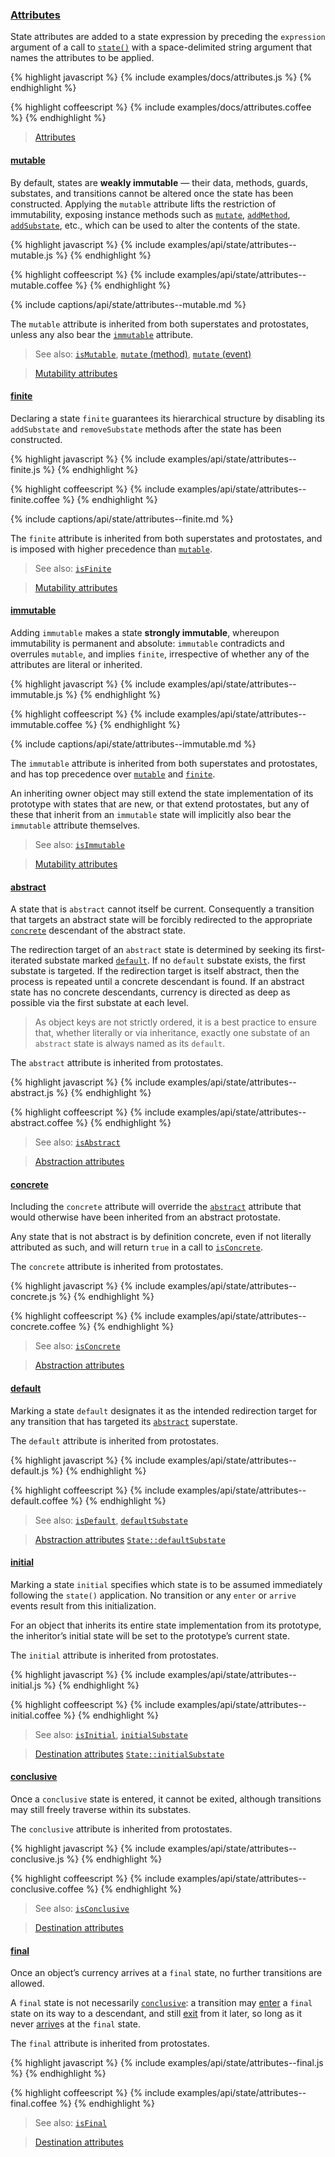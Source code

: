 ### [Attributes](#state--attributes)

State attributes are added to a state expression by preceding the `expression` argument of a call to [`state()`](#module) with a space-delimited string argument that names the attributes to be applied.

{% highlight javascript %}
{% include examples/docs/attributes.js %}
{% endhighlight %}

{% highlight coffeescript %}
{% include examples/docs/attributes.coffee %}
{% endhighlight %}

> [Attributes](/docs/#concepts--attributes)


#### [mutable](#state--attributes--mutable)

By default, states are **weakly immutable** — their data, methods, guards, substates, and transitions cannot be altered once the state has been constructed. Applying the `mutable` attribute lifts the restriction of immutability, exposing instance methods such as [`mutate`](#state--methods--mutate), [`addMethod`](#state--methods--add-method), [`addSubstate`](#state--methods--add-substate), etc., which can be used to alter the contents of the state.

{% highlight javascript %}
{% include examples/api/state/attributes--mutable.js %}
{% endhighlight %}

{% highlight coffeescript %}
{% include examples/api/state/attributes--mutable.coffee %}
{% endhighlight %}

{% include captions/api/state/attributes--mutable.md %}

The `mutable` attribute is inherited from both superstates and protostates, unless any also bear the [`immutable`](#state--attributes--immutable) attribute.

> See also:
> [`isMutable`](#state--methods--is-mutable),
> [`mutate` (method)](#state--methods--mutate),
> [`mutate` (event)](#state--events--mutate)

> [Mutability attributes](/docs/#concepts--attributes--mutability)


#### [finite](#state--attributes--finite)

Declaring a state `finite` guarantees its hierarchical structure by disabling its `addSubstate` and `removeSubstate` methods after the state has been constructed.

{% highlight javascript %}
{% include examples/api/state/attributes--finite.js %}
{% endhighlight %}

{% highlight coffeescript %}
{% include examples/api/state/attributes--finite.coffee %}
{% endhighlight %}

{% include captions/api/state/attributes--finite.md %}

The `finite` attribute is inherited from both superstates and protostates, and is imposed with higher precedence than [`mutable`](#state--attributes--mutable).

> See also:
> [`isFinite`](#state--methods--is-finite)

> [Mutability attributes](/docs/#concepts--attributes--mutability)


#### [immutable](#state--attributes--immutable)

Adding `immutable` makes a state **strongly immutable**, whereupon immutability is permanent and absolute: `immutable` contradicts and overrules `mutable`, and implies `finite`, irrespective of whether any of the attributes are literal or inherited.

{% highlight javascript %}
{% include examples/api/state/attributes--immutable.js %}
{% endhighlight %}

{% highlight coffeescript %}
{% include examples/api/state/attributes--immutable.coffee %}
{% endhighlight %}

{% include captions/api/state/attributes--immutable.md %}

The `immutable` attribute is inherited from both superstates and protostates, and has top precedence over [`mutable`](#state--attributes--mutable) and [`finite`](#state--attributes--finite).

An inheriting owner object may still extend the state implementation of its prototype with states that are new, or that extend protostates, but any of these that inherit from an `immutable` state will implicitly also bear the `immutable` attribute themselves.

> See also:
> [`isImmutable`](#state--methods--is-immutable)

> [Mutability attributes](/docs/#concepts--attributes--mutability)


#### [abstract](#state--attributes--abstract)

A state that is `abstract` cannot itself be current. Consequently a transition that targets an abstract state will be forcibly redirected to the appropriate [`concrete`](#state--attributes--concrete) descendant of the abstract state.

The redirection target of an `abstract` state is determined by seeking its first-iterated substate marked [`default`](#state--attributes--default). If no `default` substate exists, the first substate is targeted. If the redirection target is itself abstract, then the process is repeated until a concrete descendant is found. If an abstract state has no concrete descendants, currency is directed as deep as possible via the first substate at each level.

> As object keys are not strictly ordered, it is a best practice to ensure that, whether literally or via inheritance, exactly one substate of an `abstract` state is always named as its `default`.

The `abstract` attribute is inherited from protostates.

{% highlight javascript %}
{% include examples/api/state/attributes--abstract.js %}
{% endhighlight %}

{% highlight coffeescript %}
{% include examples/api/state/attributes--abstract.coffee %}
{% endhighlight %}

> See also:
> [`isAbstract`](#state--methods--is-abstract)

> [Abstraction attributes](/docs/#concepts--attributes--abstraction)


#### [concrete](#state--attributes--concrete)

Including the `concrete` attribute will override the [`abstract`](#state--attributes--abstract) attribute that would otherwise have been inherited from an abstract protostate.

Any state that is not abstract is by definition concrete, even if not literally attributed as such, and will return `true` in a call to [`isConcrete`](#state--methods--is-concrete).

The `concrete` attribute is inherited from protostates.

{% highlight javascript %}
{% include examples/api/state/attributes--concrete.js %}
{% endhighlight %}

{% highlight coffeescript %}
{% include examples/api/state/attributes--concrete.coffee %}
{% endhighlight %}

> See also:
> [`isConcrete`](#state--methods--is-concrete)

> [Abstraction attributes](/docs/#concepts--attributes--abstraction)


#### [default](#state--attributes--default)

Marking a state `default` designates it as the intended redirection target for any transition that has targeted its [`abstract`](#state--attributes--abstract) superstate.

The `default` attribute is inherited from protostates.

{% highlight javascript %}
{% include examples/api/state/attributes--default.js %}
{% endhighlight %}

{% highlight coffeescript %}
{% include examples/api/state/attributes--default.coffee %}
{% endhighlight %}

> See also:
> [`isDefault`](#state--methods--is-default),
> [`defaultSubstate`](#state--methods--default-substate)

> [Abstraction attributes](/docs/#concepts--attributes--abstraction)
> [`State::defaultSubstate`](/source/#state--prototype--default-substate)


#### [initial](#state--attributes--initial)

Marking a state `initial` specifies which state is to be assumed immediately following the `state()` application. No transition or any `enter` or `arrive` events result from this initialization.

For an object that inherits its entire state implementation from its prototype, the inheritor’s initial state will be set to the prototype’s current state.

The `initial` attribute is inherited from protostates.

{% highlight javascript %}
{% include examples/api/state/attributes--initial.js %}
{% endhighlight %}

{% highlight coffeescript %}
{% include examples/api/state/attributes--initial.coffee %}
{% endhighlight %}

> See also:
> [`isInitial`](#state--methods--is-initial),
> [`initialSubstate`](#state--methods--initial-substate)

> [Destination attributes](/docs/#concepts--attributes--destination)
> [`State::initialSubstate`](/source/#state--prototype--initial-substate)


#### [conclusive](#state--attributes--conclusive)

Once a `conclusive` state is entered, it cannot be exited, although transitions may still freely traverse within its substates.

The `conclusive` attribute is inherited from protostates.

{% highlight javascript %}
{% include examples/api/state/attributes--conclusive.js %}
{% endhighlight %}

{% highlight coffeescript %}
{% include examples/api/state/attributes--conclusive.coffee %}
{% endhighlight %}

> See also:
> [`isConclusive`](#state--methods--is-conclusive)

> [Destination attributes](/docs/#concepts--attributes--destination)


#### [final](#state--attributes--final)

Once an object’s currency arrives at a `final` state, no further transitions are allowed.

A `final` state is not necessarily [`conclusive`](#state--attributes--conclusive): a transition may [enter](#state--events--enter) a `final` state on its way to a descendant, and still [exit](#state--events--exit) from it later, so long as it never [arrive](#state--events--arrive)s at the `final` state.

The `final` attribute is inherited from protostates.

{% highlight javascript %}
{% include examples/api/state/attributes--final.js %}
{% endhighlight %}

{% highlight coffeescript %}
{% include examples/api/state/attributes--final.coffee %}
{% endhighlight %}

> See also:
> [`isFinal`](#state--methods--is-final)

> [Destination attributes](/docs/#concepts--attributes--destination)
